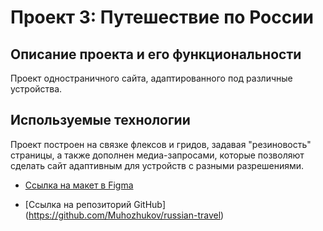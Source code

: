 # Проект 3: Путешествие по России

## Описание проекта и его функциональности
Проект одностраничного сайта, адаптированного под различные устройства.


## Используемые технологии
Проект построен на связке флексов и гридов, задавая "резиновость" страницы, а также дополнен медиа-запросами, которые позволяют сделать сайт адаптивным для устройств с разными разрешениями.



* [Ссылка на макет в Figma](https://www.figma.com/file/OyRWEjU6wBwRe1hapzQoLx/Sprint-3%3A-Russia-%2F-desktop-%2B-mobile?node-id=28503%3A0)


* [Ссылка на репозиторий GitHub] (https://github.com/Muhozhukov/russian-travel)
